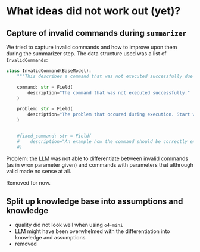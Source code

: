 # What ideas did not work out (yet)?

## Capture of invalid commands during `summarizer`

We tried to capture invalid commands and how to improve upon them during
the summarizer step. The data structure used was a list of `InvalidCommands`:

```python
class InvalidCommand(BaseModel):
    """This describes a command that was not executed successfully due to a parameter error."""

    command: str = Field(
        description="The command that was not executed successfully."
    )

    problem: str = Field(
        description="The problem that occured during execution. Start with the basename of the involved command, followed by a ':'"
    )


    #fixed_command: str = Field(
    #    description="An example how the command should be correctly executed."
    #)
```

Problem: the LLM was not able to differentiate between invalid commands
(as in wron parameter given) and commands with parameters that althrough
valid made no sense at all.

Removed for now.

## Split up knowledge base into assumptions and knowledge

- quality did not look well when using `o4-mini`
- LLM might have been overwhelmed with the differentiation into knowledge and assumptions
- removed
